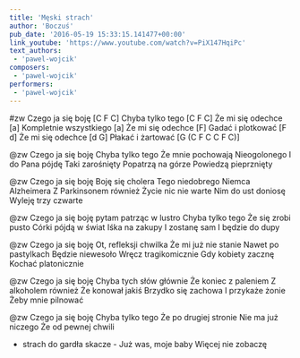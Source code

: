 ```yaml
---
title: 'Męski strach'
author: 'Boczuś'
pub_date: '2016-05-19 15:33:15.141477+00:00'
link_youtube: 'https://www.youtube.com/watch?v=PiX147HqiPc'
text_authors:
 - 'pawel-wojcik'
composers:
 - 'pawel-wojcik'
performers:
 - 'pawel-wojcik'
---
```


#zw
Czego ja się boję 	                [C F C]
Chyba tylko tego 	                [C F C]
Że mi się odechce 	                [a]
Kompletnie wszystkiego 	[a]
Że mi się odechce 	                [F]
Gadać i plotkować 	                [F d]
Że mi się odechce 	                [d G]
Płakać i żartować 	                [G (C F C C F C)] 

@zw
Czego ja się boję
Chyba tylko tego 
Że mnie pochowają 
Nieogolonego
I do Pana pójdę
Taki zarośnięty
Popatrzą na górze
Powiedzą pieprznięty

@zw
Czego ja się boję
Boję się cholera
Tego niedobrego
Niemca Alzheimera
Z Parkinsonem również
Życie nic nie warte
Nim do ust doniosę 
Wyleję trzy czwarte

@zw
Czego ja się boję
pytam patrząc w lustro
Chyba tylko tego 
Że się zrobi pusto
Córki pójdą w świat
Iśka na zakupy
I zostanę sam 
I będzie do dupy

@zw
Czego ja się boję
Ot, refleksji chwilka
Że mi już nie stanie 
Nawet po pastylkach
Będzie niewesoło
Wręcz tragikomicznie
Gdy kobiety zacznę 
Kochać platonicznie

@zw
Czego ja się boję
Chyba tych słów głównie
Że koniec z paleniem 
Z alkoholem również
Że konował jakiś 
Brzydko się zachowa
I przykaże żonie
Żeby mnie pilnować

@zw
Czego ja się boję
Chyba tylko tego
Że po drugiej stronie 
Nie ma już niczego
Że od pewnej chwili 
- strach do gardła skacze -
Już was, moje baby
Więcej nie zobaczę
